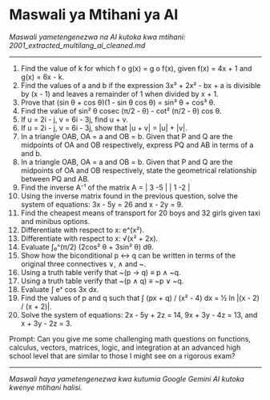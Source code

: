 # Maswali ya Mtihani ya AI
*Maswali yametengenezwa na AI kutoka kwa mtihani: 2001_extracted_multilang_ai_cleaned.md*

---

1. Find the value of k for which f o g(x) = g o f(x), given f(x) = 4x + 1 and g(x) = 6x - k.
2. Find the values of a and b if the expression 3x³ + 2x² - bx + a is divisible by (x - 1) and leaves a remainder of 1 when divided by x + 1.
3. Prove that (sin θ + cos θ)(1 - sin θ cos θ) = sin³ θ + cos³ θ.
4. Find the value of sin² θ cosec (π/2 - θ) - cot² (π/2 - θ) cos θ.
5. If u = 2i - j, v = 6i - 3j, find u + v.
6. If u = 2i - j, v = 6i - 3j, show that |u + v| = |u| + |v|.
7. In a triangle OAB, OA = a and OB = b. Given that P and Q are the midpoints of OA and OB respectively, express PQ and AB in terms of a and b.
8. In a triangle OAB, OA = a and OB = b. Given that P and Q are the midpoints of OA and OB respectively, state the geometrical relationship between PQ and AB.
9. Find the inverse A⁻¹ of the matrix A = | 3  -5 |
                                            | 1  -2 |
10. Using the inverse matrix found in the previous question, solve the system of equations: 3x - 5y = 26 and x - 2y = 9.
11. Find the cheapest means of transport for 20 boys and 32 girls given taxi and minibus options.
12. Differentiate with respect to x: e^(x²).
13. Differentiate with respect to x: √(x² + 2x).
14. Evaluate ∫₀^(π/2) (2cos² θ + 3sin² θ) dθ.
15. Show how the biconditional p ↔ q can be written in terms of the original three connectives ∨, ∧ and ~.
16. Using a truth table verify that ~(p → q) ≡ p ∧ ~q.
17. Using a truth table verify that ~(p ∧ q) ≡ ~p ∨ ~q.
18. Evaluate ∫ eˣ cos 3x dx.
19. Find the values of p and q such that ∫ (px + q) / (x² - 4) dx = ½ ln |(x - 2) / (x + 2)|.
20. Solve the system of equations: 2x - 5y + 2z = 14, 9x + 3y - 4z = 13, and x + 3y - 2z = 3.

Prompt: Can you give me some challenging math questions on functions, calculus, vectors, matrices, logic, and integration at an advanced high school level that are similar to those I might see on a rigorous exam?

---
*Maswali haya yametengenezwa kwa kutumia Google Gemini AI kutoka kwenye mtihani halisi.*
